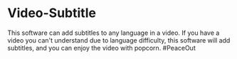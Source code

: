 # Video-Subtitle
This software can add subtitles to any language in a video. If you have a video you can't understand due to language difficulty, this software will add subtitles, and you can enjoy the video with popcorn.
#PeaceOut
